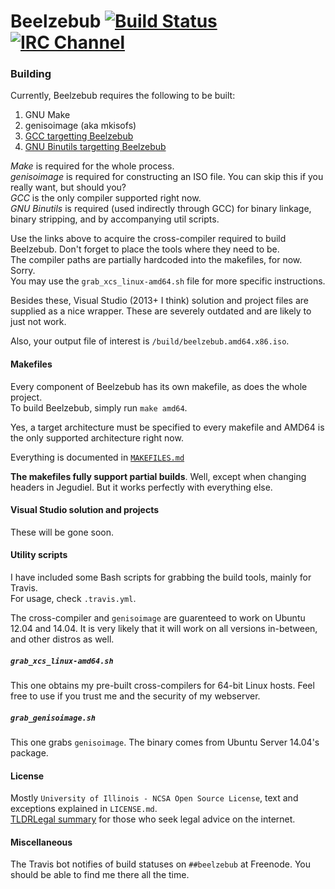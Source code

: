 # Beelzebub [![Build Status](https://travis-ci.org/vercas/Beelzebub.svg?branch=master)](https://travis-ci.org/vercas/Beelzebub) [![IRC Channel](https://img.shields.io/badge/IRC-beelzebub-blue.svg)](http://webchat.freenode.net/?channels=%23%23beelzebub)

### Building

Currently, Beelzebub requires the following to be built:  

 1. GNU Make
 2. genisoimage (aka mkisofs)
 3. [GCC targetting Beelzebub](https://github.com/vercas/Beelzebub-toolchains)
 4. [GNU Binutils targetting Beelzebub](https://github.com/vercas/Beelzebub-toolchains)

*Make* is required for the whole process.  
*genisoimage* is required for constructing an ISO file. You can skip this if you really want, but should you?  
*GCC* is the only compiler supported right now.  
*GNU Binutils* is required (used indirectly through GCC) for binary linkage, binary stripping, and by accompanying util scripts.  

Use the links above to acquire the cross-compiler required to build Beelzebub. Don't forget to place the tools where they need to be.  
The compiler paths are partially hardcoded into the makefiles, for now. Sorry.  
You may use the `grab_xcs_linux-amd64.sh` file for more specific instructions.  

Besides these, Visual Studio (2013+ I think) solution and project files are supplied as a nice wrapper. These are severely outdated and are likely to just not work.  

Also, your output file of interest is `/build/beelzebub.amd64.x86.iso`.  

#### Makefiles

Every component of Beelzebub has its own makefile, as does the whole project.  
To build Beelzebub, simply run `make amd64`.  

Yes, a target architecture must be specified to every makefile and AMD64 is the only supported architecture right now.  

Everything is documented in [`MAKEFILES.md`](https://github.com/vercas/Beelzebub/blob/master/MAKEFILES.md)

**The makefiles fully support partial builds**. Well, except when changing headers in Jegudiel. But it works perfectly with everything else.  

#### Visual Studio solution and projects

These will be gone soon.  

#### Utility scripts

I have included some Bash scripts for grabbing the build tools, mainly for Travis.  
For usage, check `.travis.yml`.  

The cross-compiler and `genisoimage` are guarenteed to work on Ubuntu 12.04 and 14.04. It is very likely that it will work on all versions in-between, and other distros as well.  

##### `grab_xcs_linux-amd64.sh`

This one obtains my pre-built cross-compilers for 64-bit Linux hosts. Feel free to use if you trust me and the security of my webserver.  

##### `grab_genisoimage.sh`

This one grabs `genisoimage`. The binary comes from Ubuntu Server 14.04's package.  

#### License

Mostly `University of Illinois - NCSA Open Source License`, text and exceptions explained in `LICENSE.md`.  
[TLDRLegal summary](https://tldrlegal.com/l/ncsa) for those who seek legal advice on the internet.  

#### Miscellaneous

The Travis bot notifies of build statuses on `##beelzebub` at Freenode.
You should be able to find me there all the time.  

